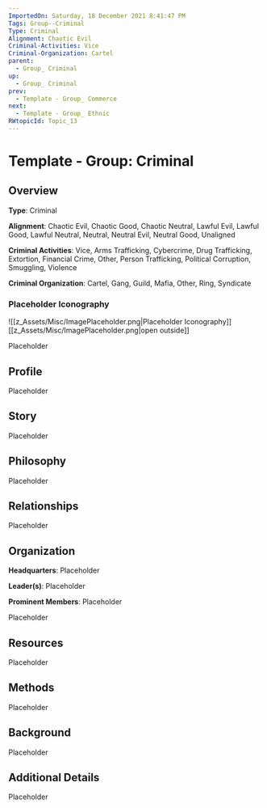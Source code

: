 ```yaml
---
ImportedOn: Saturday, 18 December 2021 8:41:47 PM
Tags: Group--Criminal
Type: Criminal
Alignment: Chaotic Evil
Criminal-Activities: Vice
Criminal-Organization: Cartel
parent:
  - Group_ Criminal
up:
  - Group_ Criminal
prev:
  - Template - Group_ Commerce
next:
  - Template - Group_ Ethnic
RWtopicId: Topic_13
---
```

# Template - Group: Criminal
## Overview
**Type**: Criminal

**Alignment**: Chaotic Evil, Chaotic Good, Chaotic Neutral, Lawful Evil, Lawful Good, Lawful Neutral, Neutral, Neutral Evil, Neutral Good, Unaligned

**Criminal Activities**: Vice, Arms Trafficking, Cybercrime, Drug Trafficking, Extortion, Financial Crime, Other, Person Trafficking, Political Corruption, Smuggling, Violence

**Criminal Organization**: Cartel, Gang, Guild, Mafia, Other, Ring, Syndicate

### Placeholder Iconography
![[z_Assets/Misc/ImagePlaceholder.png|Placeholder Iconography]]
[[z_Assets/Misc/ImagePlaceholder.png|open outside]]

Placeholder

## Profile
Placeholder

## Story
Placeholder

## Philosophy
Placeholder

## Relationships
Placeholder

## Organization
**Headquarters**: Placeholder

**Leader(s)**: Placeholder

**Prominent Members**: Placeholder

Placeholder

## Resources
Placeholder

## Methods
Placeholder

## Background
Placeholder

## Additional Details
Placeholder

